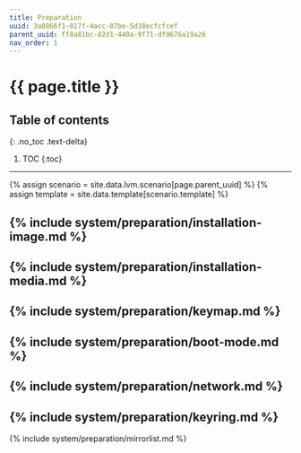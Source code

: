 ```yaml
---
title: Preparation
uuid: 3a8866f1-817f-4acc-87be-5d38ecfcfcef
parent_uuid: ff8a81bc-82d1-440a-9f71-df9676a19a26
nav_order: 1
---
```


# {{ page.title }}

## Table of contents
{: .no_toc .text-delta}

1. TOC
{:toc}

---

{% assign scenario = site.data.lvm.scenario[page.parent_uuid] %}
{% assign template = site.data.template[scenario.template] %}

{% include system/preparation/installation-image.md %}
---
{% include system/preparation/installation-media.md %}
---
{% include system/preparation/keymap.md %}
---
{% include system/preparation/boot-mode.md %}
---
{% include system/preparation/network.md %}
---
{% include system/preparation/keyring.md %}
---
{% include system/preparation/mirrorlist.md %}

